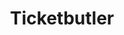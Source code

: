 ---
path: /
title: Ticketbutler

sections:

  - type: navbar
    item1: Home
    item2: Futures
    item3: Pricing
    item4: About
    item5: Blog
    item6: contact
    
  - type: header
    heading: A single platform to manage and grow your event
    text: We need some more text here, just a punch line
    button_text: Get started, it's free!

  - type: future_image_right
    heading: Lorem Ipsum sit amet
    text: Bacon ipsum dolor amet rump beef check, tri-tip sausage brisket leberkas porchetta hamburger tenderloin short
    image: img/img-7.jpg

  - type: future_image_left
    heading: Pork chop capicola shoulder doner ball
    text: Picanha capicola pancetta ball tip prosciutto buffalo salami ribeye hamburger swine. pig landjaeger swine cornedbeef fliet mignon drumstick flank capicola
    image: img/mac.png
    button_text: Create an event

  - type: tall_centered_future
    heading: Easy to get going easy to use
    text: Picanha capicola pancetta ball tip prosciutto buffalo salami ribeye hamburger swine
    image: img/img-3.jpg
    button_text: Do Somthing Now

  - type: future_image_right_second
    heading: A better understanding of your event
    text: Access, analize and manage your data from everywhere. Understand your atteendees and keep them coming back
    image: img/mac_lap.png

  - type: future_layers
    heading: Pork chop capicola shoulder doner ball
    text: Picanha capicola pancette ball tip prosciutto buffalo salami ribeye hamburger swine corned beef filet mignon drumstick flank capicola
    image: img/img-6.jpg
    button_text: Create an event

  - type: contact
    heading: More Info!
    item1: Address
    item2: Phone
    item3: General Support
    

  - type: footer
    item1: Privacy policy
    item2: Tearms of service
    item3: hello@ticketButler.io
    item4: "2018 ticketButler IVS | CVR: 38404687"
    
---
